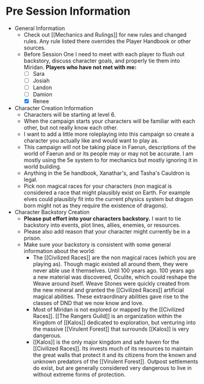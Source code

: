 # Pre Session Information
- General Information
	- Check out [[Mechanics and Rulings]] for new rules and changed rules. Any rule listed there overrides the Player Handbook or other sources.
	- Before Session One I need to meet with each player to flush out backstory, discuss character goals, and properly tie them into Miridan. **Players who have not met with me:**
		- [ ] Sara
		- [ ] Josiah
		- [ ] Landon
		- [ ] Damion
		- [x] Renee
- Character Creation Information
	- Characters will be starting at level 6.
	- When the campaign starts your characters will be familiar with each other, but not really know each other.
	- I want to add a little more roleplaying into this campaign so create a character you actually like and would want to play as.
	- This campaign will not be taking place in Faerun, descriptions of the world of Faerun and or its people may or may not be accurate. I am mostly using the 5e system to for mechanics but mostly ignoring it in world building.
	- Anything in the 5e handbook, Xanathar's, and Tasha's Cauldron is legal.
	- Pick non magical races for your characters (non magical is considered a race that might plausibly exist on Earth. For example elves could plausibly fit into the current physics system but dragon born might not as they require the existence of dragons).
- Character Backstory Creation
	- **Please put effort into your characters backstory.** I want to tie backstory into events, plot lines, allies, enemies, or resources.
	- Please also add reason that your character might currently be in a prison. 
	- Make sure your backstory is consistent with some general information about the world: 
		- The [[Civilized Races]] are the non magical races (which you are playing as). Though magic existed all around them, they were never able use it themselves. Until 100 years ago. 100 years ago a new material was discovered, Oculite, which could reshape the Weave around itself. Weave Stones were quickly created from the new mineral and granted the [[Civilized Races]] artificial magical abilities. These extraordinary abilities gave rise to the classes of DND that we now know and love.
		- Most of Miridan is not explored or mapped by the [[Civilized Races]]. [[The Rangers Guild]] is an organization within the Kingdom of [[Kalos]] dedicated to exploration, but venturing into the massive [[Virulent Forest]] that surrounds [[Kalos]] is very dangerous.
		- [[Kalos]] is the only major kingdom and safe haven for the [[Civilized Races]]. Its invests much of its resources to maintain the great walls that protect it and its citizens from the known and unknown predators of the [[Virulent Forest]]. Outpost settlements do exist, but are generally considered very dangerous to live in without extreme forms of protection.

